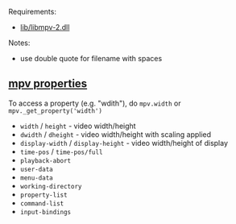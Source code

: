 Requirements:
- [lib/libmpv-2.dll](https://mpv.io/installation/)

Notes:
- use double quote for filename with spaces

## [mpv properties](https://mpv.io/manual/master/#properties)

To access a property (e.g. "wdith"), do `mpv.width` or `mpv._get_property('width')`

- `width` / `height` - video width/height
- `dwidth` / `dheight` - video width/height with scaling applied
- `display-width` / `display-height` - video width/height of display
- `time-pos` / `time-pos/full`
- `playback-abort`
- `user-data`
- `menu-data`
- `working-directory`
- `property-list`
- `command-list`
- `input-bindings`
